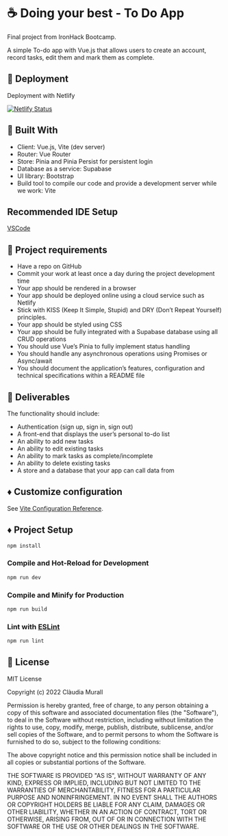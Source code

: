 # :coffee: Doing your best - To Do App 

Final project from IronHack Bootcamp.

A simple To-do app with Vue.js that allows users to create an account, record tasks, edit them and mark them as complete. 


## :rocket: Deployment 

Deployment with Netlify

[![Netlify Status](https://api.netlify.com/api/v1/badges/f5b53bcc-e572-4046-9552-505979315b37/deploy-status)](https://app.netlify.com/sites/doingyourbest/deploys)


## :wrench: Built With 

* Client: Vue.js, Vite (dev server)
* Router: Vue Router
* Store: Pinia and Pinia Persist for persistent login
* Database as a service: Supabase
* UI library: Bootstrap
* Build tool to compile our code and provide a development server while we work: Vite


## Recommended IDE Setup

[VSCode](https://code.visualstudio.com/)

## :paperclip: Project requirements 

* Have a repo on GitHub
* Commit your work at least once a day during the project development time
* Your app should be rendered in a browser
* Your app should be deployed online using a cloud service such as Netlify
* Stick with KISS (Keep It Simple, Stupid) and DRY (Don’t Repeat Yourself) principles.
* Your app should be styled using CSS
* Your app should be fully integrated with a Supabase database using all CRUD operations
* You should use Vue’s Pinia to fully implement status handling
* You should handle any asynchronous operations using Promises or Async/await
* You should document the application’s features, configuration and technical specifications within a README file


## :open_file_folder: Deliverables 

The functionality should include:

* Authentication (sign up, sign in, sign out)
* A front-end that displays the user’s personal to-do list
* An ability to add new tasks
* An ability to edit existing tasks
* An ability to mark tasks as complete/incomplete
* An ability to delete existing tasks
* A store and a database that your app can call data from

## :diamonds: Customize configuration

See [Vite Configuration Reference](https://vitejs.dev/config/).

## :diamonds: Project Setup

```sh
npm install
```

### Compile and Hot-Reload for Development

```sh
npm run dev
```

### Compile and Minify for Production

```sh
npm run build
```

### Lint with [ESLint](https://eslint.org/)

```sh
npm run lint
```

## :bookmark: License 

MIT License

Copyright (c) 2022 Clàudia Murall

Permission is hereby granted, free of charge, to any person obtaining a copy of this software and associated documentation files (the "Software"), to deal in the Software without restriction, including without limitation the rights to use, copy, modify, merge, publish, distribute, sublicense, and/or sell copies of the Software, and to permit persons to whom the Software is furnished to do so, subject to the following conditions:

The above copyright notice and this permission notice shall be included in all copies or substantial portions of the Software.

THE SOFTWARE IS PROVIDED "AS IS", WITHOUT WARRANTY OF ANY KIND, EXPRESS OR IMPLIED, INCLUDING BUT NOT LIMITED TO THE WARRANTIES OF MERCHANTABILITY, FITNESS FOR A PARTICULAR PURPOSE AND NONINFRINGEMENT. IN NO EVENT SHALL THE AUTHORS OR COPYRIGHT HOLDERS BE LIABLE FOR ANY CLAIM, DAMAGES OR OTHER LIABILITY, WHETHER IN AN ACTION OF CONTRACT, TORT OR OTHERWISE, ARISING FROM, OUT OF OR IN CONNECTION WITH THE SOFTWARE OR THE USE OR OTHER DEALINGS IN THE SOFTWARE.
